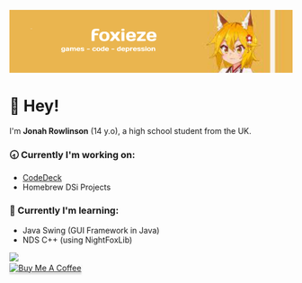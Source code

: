 ![Banner Image (Senko San)](https://raw.githubusercontent.com/foxieze/foxieze/main/banner.png)

# 👋 Hey!
I'm **Jonah Rowlinson** (14 y.o), a high school student from the UK.

### 🕣 Currently I'm working on:
- [CodeDeck](https://github.com/foxieze/CodeDeck)
- Homebrew DSi Projects

### 🏫 Currently I'm learning:
- Java Swing (GUI Framework in Java)
- NDS C++ (using NightFoxLib)

<img src="https://img.shields.io/static/v1?label=Discord&message=foxieze%234048&color=7289da&style=flat-square" />
</br>
<a href="https://www.buymeacoffee.com/foxieze" target="_blank"><img src="https://www.buymeacoffee.com/assets/img/custom_images/orange_img.png" alt="Buy Me A Coffee" style="height: 41px !important;width: 174px !important;box-shadow: 0px 3px 2px 0px rgba(190, 190, 190, 0.5) !important;-webkit-box-shadow: 0px 3px 2px 0px rgba(190, 190, 190, 0.5) !important;" ></a>
